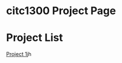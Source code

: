 # citc1300 Project Page

<h1>Project List</h1>

<a href="project1/index.html" target="_blank">Project 1</a>jh
